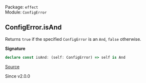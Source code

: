 Package: `effect`<br />
Module: `ConfigError`<br />

## ConfigError.isAnd

Returns `true` if the specified `ConfigError` is an `And`, `false` otherwise.

**Signature**

```ts
declare const isAnd: (self: ConfigError) => self is And
```

[Source](https://github.com/Effect-TS/effect/tree/main/packages/effect/src/ConfigError.ts#L200)

Since v2.0.0
